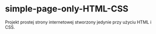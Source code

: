 # simple-page-only-HTML-CSS

Projekt prostej strony internetowej stworzony jedynie przy użyciu HTML i CSS.

